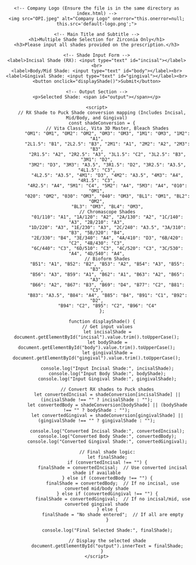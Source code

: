 
<html>
<head>
    <title>Multiple Shade Selection for Zirconia Only</title>
    <style>
        body {
            font-family: Arial, sans-serif;
            text-align: center;
            margin: 20px;
        }
        img {
            width: 500px; /* Increased logo size */
            margin-bottom: 10px;
        }
        h1 {
            font-size: 24px;
        }
        h3 {
            font-size: 16px;
            color: gray;
        }
        input {
            margin: 5px;
            padding: 5px;
        }
        button {
            padding: 8px 12px;
            background-color: #007bff;
            color: white;
            border: none;
            cursor: pointer;
        }
        button:hover {
            background-color: #0056b3;
        }
        p {
            font-weight: bold;
            margin-top: 15px;
        }
    </style>
</head>
<body>

    <!-- Company Logo (Ensure the file is in the same directory as index.html) -->
    <img src="OPI.jpeg" alt="Company Logo" onerror="this.onerror=null; this.src='default-logo.png';">

    <!-- Main Title and Subtitle -->
    <h1>Multiple Shade Selection for Zirconia Only</h1>
    <h3>Please input all shades provided on the prescription.</h3>

    <!-- Shade Input Form -->
    <label>Incisal Shade (RX): <input type="text" id="incisal"></label><br>
    <label>Body/Mid Shade: <input type="text" id="body"></label><br>
    <label>Gingival Shade: <input type="text" id="gingival"></label><br>
    <button onclick="displayShade()">Submit</button>

    <!-- Output Section -->
    <p>Selected Shade: <span id="output"></span></p>

    <script>
        // RX Shade to Puck Shade conversion mapping (Includes Incisal, Mid/Body, and Gingival)
        const shadeConversion = {
            // Vita Classic, Vita 3D Master, Bleach Shades
            "OM1": "OM1", "OM2": "OM2", "OM3": "OM3", "1M1": "OM3", "1M2": "A1",
            "2L1.5": "B1", "2L2.5": "B3", "2M1": "A1", "2M2": "A2", "2M3": "B3",
            "2R1.5": "A2", "2R2.5": "A3", "3L1.5": "C2", "3L2.5": "B3", "3M1": "D2",
            "3M2": "D3", "3M3": "A3.5", "3R1.5": "D2", "3R2.5": "A3.5", "4L1.5": "C3",
            "4L2.5": "A3.5", "4M1": "D3", "4M2": "A3.5", "4M3": "A4", "4R1.5": "C3",
            "4R2.5": "A4", "5M1": "C4", "5M2": "A4", "5M3": "A4", "010": "OM1",
            "020": "OM2", "030": "OM3", "040": "OM3", "BL1": "OM1", "BL2": "OM2",
            "BL3": "OM3", "BL4": "OM3",
            // Chromascope Shades
            "01/110": "A1", "1A/120": "A2", "2A/130": "A2", "1C/140": "A3", "2B/210": "A3",
            "1D/220": "A3", "1E/230": "A3", "2C/240": "A3.5", "3A/310": "B3", "5B/320": "B4",
            "2E/330": "B4", "3E/340": "A4", "4A/410": "D3", "6B/420": "C2", "4B/430": "C3",
            "6C/440": "C3", "6D/510": "C3", "4C/520": "C3", "3C/530": "A4", "4D/540": "A4",
            // Bioform Shades
            "B51": "A1", "B52": "B2", "B53": "A2", "B54": "A3", "B55": "B3",
            "B56": "A3", "B59": "A1", "B62": "A1", "B63": "A2", "B65": "A3",
            "B66": "A2", "B67": "B3", "B69": "D4", "B77": "C2", "B81": "C3",
            "B83": "A3.5", "B84": "A4", "B85": "B4", "B91": "C1", "B92": "D2",
            "B94": "C2", "B95": "C2", "B96": "C4"
        };

        function displayShade() {
            // Get input values
            let incisalShade = document.getElementById("incisal").value.trim().toUpperCase();
            let bodyShade = document.getElementById("body").value.trim().toUpperCase();
            let gingivalShade = document.getElementById("gingival").value.trim().toUpperCase();

            console.log("Input Incisal Shade:", incisalShade);
            console.log("Input Body Shade:", bodyShade);
            console.log("Input Gingival Shade:", gingivalShade);

            // Convert RX shades to Puck shades
            let convertedIncisal = shadeConversion[incisalShade] || (incisalShade !== "" ? incisalShade : "");
            let convertedBody = shadeConversion[bodyShade] || (bodyShade !== "" ? bodyShade : "");
            let convertedGingival = shadeConversion[gingivalShade] || (gingivalShade !== "" ? gingivalShade : "");

            console.log("Converted Incisal Shade:", convertedIncisal);
            console.log("Converted Body Shade:", convertedBody);
            console.log("Converted Gingival Shade:", convertedGingival);

            // Final shade logic:
            let finalShade;
            if (convertedIncisal !== "") {
                finalShade = convertedIncisal;  // Use converted incisal shade if available
            } else if (convertedBody !== "") {
                finalShade = convertedBody;  // If no incisal, use converted mid/body shade
            } else if (convertedGingival !== "") {
                finalShade = convertedGingival;  // If no incisal/mid, use converted gingival shade
            } else {
                finalShade = "No shade entered";  // If all are empty
            }

            console.log("Final Selected Shade:", finalShade);

            // Display the selected shade
            document.getElementById("output").innerText = finalShade;
        }
    </script>

</body>
</html>
